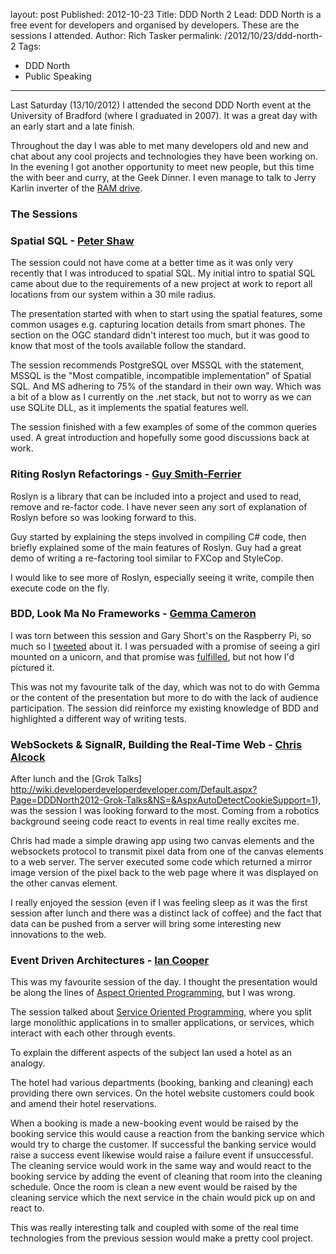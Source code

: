 layout: post
Published: 2012-10-23
Title: DDD North 2
Lead: DDD North is a free event for developers and organised by developers. These are the sessions I attended.
Author: Rich Tasker
permalink: /2012/10/23/ddd-north-2
Tags:
  - DDD North
  - Public Speaking
---
Last Saturday (13/10/2012) I attended the second DDD North event at the University of Bradford (where I graduated in 2007). It was a great day with an early start and a late finish.

Throughout the day I was able to met many developers old and new and chat about any cool projects and technologies they have been working on. In the evening I got another opportunity to meet new people, but this time the with beer and curry, at the Geek Dinner. I even manage to talk to Jerry Karlin inverter of the [RAM drive](https://en.wikipedia.org/wiki/RAM_drive#History_and_operating_system_specifics). 

### The Sessions


### Spatial SQL - [Peter Shaw](http://twitter.com/shawty_ds)

The session could not have come at a better time as it was only very recently that I was introduced to spatial SQL. My initial intro to spatial SQL came about due to the requirements of a new project at work to report all locations from our system within a 30 mile radius.

The presentation started with when to start using the spatial features, some common usages e.g. capturing location details from smart phones. The section on the OGC standard didn't interest too much, but it was good to know that most of the tools available follow the standard.

The session recommends PostgreSQL over MSSQL with the statement, MSSQL is the "Most compatible, incompatible implementation" of Spatial SQL. And MS adhering to 75% of the standard in their own way. Which was a bit of a blow as I currently on the .net stack, but not to worry as we can use SQLite DLL, as it implements the spatial features well.

The session finished with a few examples of some of the common queries used. A great introduction and hopefully some good discussions back at work.

### Riting Roslyn Refactorings - [Guy Smith-Ferrier](http://twitter.com/GuySmithFerrier)

Roslyn is a library that can be included into a project and used to read, remove and re-factor code. I have never seen any sort of explanation of Roslyn before so was looking forward to this.

Guy started by explaining the steps involved in compiling C# code, then briefly explained some of the main features of Roslyn. Guy had a great demo of writing a re-factoring tool similar to FXCop and StyleCop.

I would like to see more of Roslyn, especially seeing it write, compile then execute code on the fly.

### BDD, Look Ma No Frameworks - [Gemma Cameron](http://twitter.com/ruby_gem/)

I was torn between this session and Gary Short's on the Raspberry Pi, so much so I [tweeted](http://twitter.com/ritasker/status/256666304004636672) about it. I was persuaded with a promise of seeing a girl mounted on a unicorn, and that promise was [fulfilled](http://lancsrubygem.files.wordpress.com/2011/06/photo-e1308059032987.jpg?w=350&h=425), but not how I'd pictured it.

This was not my favourite talk of the day, which was not to do with Gemma or the content of the presentation but more to do with the lack of audience participation. The session did reinforce my existing knowledge of BDD and highlighted a different way of writing tests.

### WebSockets & SignalR, Building the Real-Time Web - [Chris Alcock](http://twitter.com/calcock)

After lunch and the [Grok Talks] http://wiki.developerdeveloperdeveloper.com/Default.aspx?Page=DDDNorth2012-Grok-Talks&NS=&AspxAutoDetectCookieSupport=1), was the session I was looking forward to the most. Coming from a robotics background seeing code react to events in real time really excites me.

Chris had made a simple drawing app using two canvas elements and the websockets protocol to transmit pixel data from one of the canvas elements to a web server. The server executed some code which returned a mirror image version of the pixel back to the web page where it was displayed on the other canvas element.

I really enjoyed the session (even if I was feeling sleep as it was the first session after lunch and there was a distinct lack of coffee) and the fact that data can be pushed from a server will bring some interesting new innovations to the web. 

### Event Driven Architectures - [Ian Cooper](http://twitter.com/ICooper)

This was my favourite session of the day. I thought the presentation would be along the lines of [Aspect Oriented Programming](https://www.google.co.uk/search?q=Aspect+Oriented+Programming), but I was wrong.

The session talked about [Service Oriented Programming](https://www.google.co.uk/search?q=Service+Oriented+Programming), where you split large monolithic applications in to smaller applications, or services, which interact with each other through events.

To explain the different aspects of the subject Ian used a hotel as an analogy.

The hotel had various departments (booking, banking and cleaning) each providing there own services. On the hotel website customers could book and amend their hotel reservations.

When a booking is made a new-booking event would be raised by the booking service this would cause a reaction from the banking service which would try to charge the customer. If successful the banking service would raise a success event likewise would raise a failure event if unsuccessful. The cleaning service would work in the same way and would react to the booking service by adding the event of cleaning that room into the cleaning schedule. Once the room is clean a new event would be raised by the cleaning service which the next service in the chain would pick up on and react to.

This was really interesting talk and coupled with some of the real time technologies from the previous session would make a pretty cool project.
